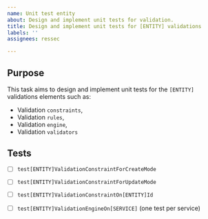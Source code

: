 ```yaml
---
name: Unit test entity
about: Design and implement unit tests for validation.
title: Design and implement unit tests for [ENTITY] validations
labels: ''
assignees: ressec

---
```


## Purpose

This task aims to design and implement unit tests for the `[ENTITY]` validations elements such as:

- Validation `constraints`, 
- Validation `rules`, 
- Validation `engine`,
- Validation `validators`

## Tests

- [ ] `test[ENTITY]ValidationConstraintForCreateMode` 
- [ ] `test[ENTITY]ValidationConstraintForUpdateMode`
- [ ] `test[ENTITY]ValidationConstraintOn[ENTITY]Id` 
- [ ] `test[ENTITY]ValidationEngineOn[SERVICE]` (one test per service)

